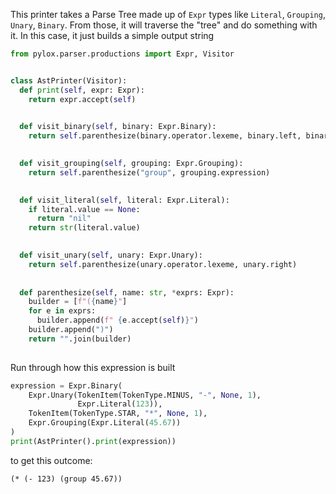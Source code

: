 This printer takes a Parse Tree made up of `Expr` types like `Literal`, `Grouping`, `Unary`, `Binary`. From those, it will traverse the "tree" and do something with it. In this case, it just builds a simple output string

```python
from pylox.parser.productions import Expr, Visitor


class AstPrinter(Visitor):
  def print(self, expr: Expr):
    return expr.accept(self)
  

  def visit_binary(self, binary: Expr.Binary):
    return self.parenthesize(binary.operator.lexeme, binary.left, binary.right)
  

  def visit_grouping(self, grouping: Expr.Grouping):
    return self.parenthesize("group", grouping.expression)
  

  def visit_literal(self, literal: Expr.Literal):
    if literal.value == None: 
      return "nil"
    return str(literal.value)
  

  def visit_unary(self, unary: Expr.Unary):
    return self.parenthesize(unary.operator.lexeme, unary.right)
  
  
  def parenthesize(self, name: str, *exprs: Expr):
    builder = [f"({name}"]
    for e in exprs:
      builder.append(f" {e.accept(self)}")
    builder.append(")")
    return "".join(builder)
  

```

Run through how this expression is built 
```python
expression = Expr.Binary(
    Expr.Unary(TokenItem(TokenType.MINUS, "-", None, 1),
               Expr.Literal(123)),
    TokenItem(TokenType.STAR, "*", None, 1),
    Expr.Grouping(Expr.Literal(45.67))
)
print(AstPrinter().print(expression))
```

to get this outcome:

```
(* (- 123) (group 45.67))
```